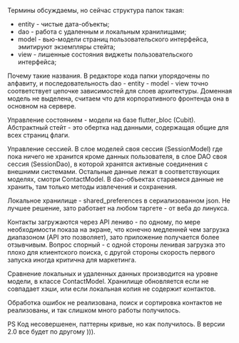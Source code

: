 Термины обсуждаемы, но сейчас структура папок такая:
- entity - чистые дата-объекты;
- dao - работа с удаленным и локальным хранилищами;
- model - вью-модели страниц пользовательского интерфейса, эмитируют экземпляры стейта;
- view - лишенные состояния виджеты пользовательского интерфейса;

Почему такие названия. В редакторе кода папки упорядочены по алфавиту, и последовательность dao - entity - model - view точно соответствует цепочке зависимостей для слоев архитектуры. Доменная модель не выделена, считаем что для корпоративного фронтенда она в основном на сервере.

Управление состоянием - модели на базе flutter_bloc (Cubit). Абстрактный стейт - это обертка над данными, содержащая общие для всех страниц флаги.

Управление сессией. В слое моделей своя сессия (SessionModel) где пока ничего не хранится кроме данных пользователя, в слое DAO своя сессия (SessionDao), в которой хранятся активные соединения с внешними системами. Остальные данные лежат в соответствующих моделях, смотри ContactModel. В dao-объектах стараемся данные не хранить, там только методы извлечения и сохранения.

Локальное хранилище - shared_preferences в сериализованном json. Не лучшее решение, зато работает на любом таргете - от веба до линукса.

Контакты загружаются через API лениво - по одному, по мере необходимости показа на экране, что конечно медленней чем загрузка диапазоном (API это позволяет), зато приложение получается более отзывчивым. Вопрос спорный - с одной стороны ленивая загрузка это плохо для клиентского поиска, с другой стороны скорость первого запуска иногда критична для маркетинга.

Сравнение локальных и удаленных данных производится на уровне модели, в классе ContactModel. Хранилище обновляется если не совпадает хэши, или если локальная копия не содержит контактов.

Обработка ошибок не реализована, поиск и сортировка контактов не реализованы, и так слишком много работы получилось.

PS
Код несовершенен, паттерны кривые, но как получилось. В версии 2.0 все будет по другому ))).
